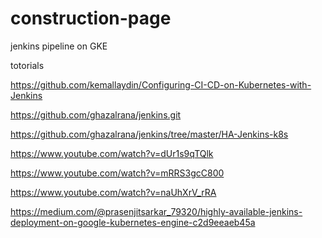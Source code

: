 # construction-page
jenkins pipeline on GKE


totorials

https://github.com/kemallaydin/Configuring-CI-CD-on-Kubernetes-with-Jenkins

https://github.com/ghazalrana/jenkins.git

https://github.com/ghazalrana/jenkins/tree/master/HA-Jenkins-k8s

https://www.youtube.com/watch?v=dUr1s9qTQlk

https://www.youtube.com/watch?v=mRRS3gcC800

https://www.youtube.com/watch?v=naUhXrV_rRA

https://medium.com/@prasenjitsarkar_79320/highly-available-jenkins-deployment-on-google-kubernetes-engine-c2d9eeaeb45a
